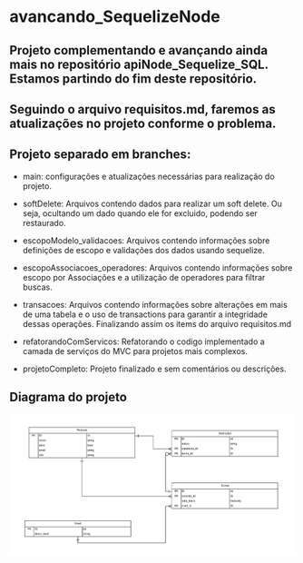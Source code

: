# avancando_SequelizeNode

## Projeto complementando e avançando ainda mais no repositório apiNode_Sequelize_SQL. Estamos partindo do fim deste repositório.

## Seguindo o arquivo requisitos.md, faremos as atualizações no projeto conforme o problema.

## Projeto separado em branches:

- main: configurações e atualizações necessárias para realização do projeto.

- softDelete: Arquivos contendo dados para realizar um soft delete. Ou seja, ocultando um dado quando ele for excluido, podendo ser restaurado.

- escopoModelo_validacoes: Arquivos contendo informações sobre definições de escopo e validações dos dados usando sequelize.

- escopoAssociacoes_operadores: Arquivos contendo informações sobre escopo por Associações e a utilização de operadores para filtrar buscas.

- transacoes: Arquivos contendo informações sobre alterações em mais de uma tabela e o uso de transactions para garantir a integridade dessas operações. Finalizando assim os items do arquivo requisitos.md

- refatorandoComServicos: Refatorando o codigo implementado a camada de serviços do MVC para projetos mais complexos.

- projetoCompleto: Projeto finalizado e sem comentários ou descrições.

## Diagrama do projeto

![Diagrama](./Diagrama/diagrama.jpg)